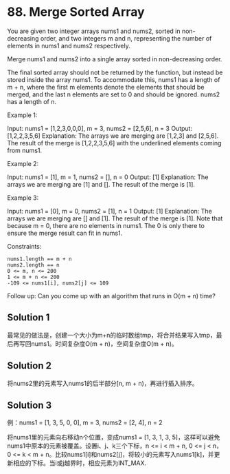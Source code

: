 # 88. Merge Sorted Array
You are given two integer arrays nums1 and nums2, sorted in non-decreasing order, and two integers m and n, representing the number of elements in nums1 and nums2 respectively.

Merge nums1 and nums2 into a single array sorted in non-decreasing order.

The final sorted array should not be returned by the function, but instead be stored inside the array nums1. To accommodate this, nums1 has a length of m + n, where the first m elements denote the elements that should be merged, and the last n elements are set to 0 and should be ignored. nums2 has a length of n.

 

Example 1:

Input: nums1 = [1,2,3,0,0,0], m = 3, nums2 = [2,5,6], n = 3
Output: [1,2,2,3,5,6]
Explanation: The arrays we are merging are [1,2,3] and [2,5,6].
The result of the merge is [1,2,2,3,5,6] with the underlined elements coming from nums1.

Example 2:

Input: nums1 = [1], m = 1, nums2 = [], n = 0
Output: [1]
Explanation: The arrays we are merging are [1] and [].
The result of the merge is [1].

Example 3:

Input: nums1 = [0], m = 0, nums2 = [1], n = 1
Output: [1]
Explanation: The arrays we are merging are [] and [1].
The result of the merge is [1].
Note that because m = 0, there are no elements in nums1. The 0 is only there to ensure the merge result can fit in nums1.

 

Constraints:

    nums1.length == m + n
    nums2.length == n
    0 <= m, n <= 200
    1 <= m + n <= 200
    -109 <= nums1[i], nums2[j] <= 109

 

Follow up: Can you come up with an algorithm that runs in O(m + n) time?

## Solution 1
最常见的做法是，创建一个大小为m+n的临时数组tmp，将合并结果写入tmp，最后再写回nums1。时间复杂度O(m + n)，空间复杂度O(m + n)。

## Solution 2
将nums2里的元素写入nums1的后半部分[n, m + n)，再进行插入排序。

## Solution 3
例：nums1 = [1, 3, 5, 0, 0], m = 3, nums2 = [2, 4], n = 2

将nums1里的元素向右移动n个位置，变成nums1 = [1, 3, 1, 3, 5]，这样可以避免nums1中原本的元素被覆盖。设置i、j、k三个下标，n <= i < m + n, 0 <= j < n，0 <= k < m + n。比较nums1[i]和nums2[j]，将较小的元素写入nums1[k]，并更新相应的下标。当i或j越界时，相应元素为INT_MAX.
